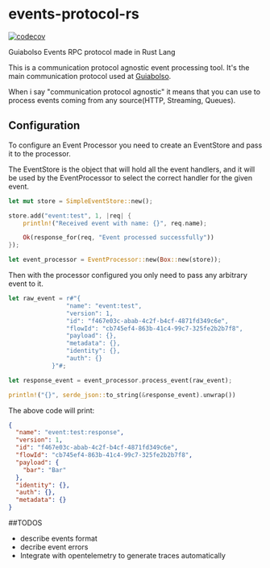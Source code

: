 # events-protocol-rs

[![codecov](https://codecov.io/gh/bruno-ortiz/events-protocol-rs/branch/master/graph/badge.svg)](https://codecov.io/gh/bruno-ortiz/events-protocol-rs)

Guiabolso Events RPC protocol made in Rust Lang


This is a communication protocol agnostic event processing tool. It's the main communication protocol used at [Guiabolso](https://www.guiabolso.com.br/).

When i say "communication protocol agnostic" it means that you can use to process events coming from any source(HTTP, Streaming, Queues).

## Configuration

To configure an Event Processor you need to create an EventStore and pass it to the processor.

The EventStore is the object that will hold all the event handlers, and it will be used by the EventProcessor to select the correct handler for the given event.

```rust
let mut store = SimpleEventStore::new();

store.add("event:test", 1, |req| {
    println!("Received event with name: {}", req.name);

    Ok(response_for(req, "Event processed successfully"))
});

let event_processor = EventProcessor::new(Box::new(store));

```

Then with the processor configured you only need to pass any arbitrary event to it.

```rust
let raw_event = r#"{
                "name": "event:test",
                "version": 1,
                "id": "f467e03c-abab-4c2f-b4cf-4871fd349c6e",
                "flowId": "cb745ef4-863b-41c4-99c7-325fe2b2b7f8",
                "payload": {},
                "metadata": {},
                "identity": {},
                "auth": {}
            }"#;

let response_event = event_processor.process_event(raw_event);

println!("{}", serde_json::to_string(&response_event).unwrap())

```

The above code will print:
```json
{
  "name": "event:test:response",
  "version": 1,
  "id": "f467e03c-abab-4c2f-b4cf-4871fd349c6e",
  "flowId": "cb745ef4-863b-41c4-99c7-325fe2b2b7f8",
  "payload": {
    "bar": "Bar"
  },
  "identity": {},
  "auth": {},
  "metadata": {}
}
```
##TODOS
 * describe events format
 * decribe event errors
 * Integrate with opentelemetry to generate traces automatically